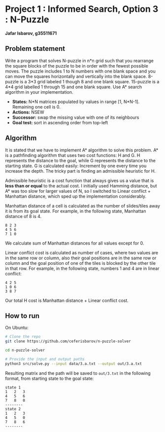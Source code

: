 # Project 1 : Informed Search, Option 3 : N-Puzzle
**Jafar Isbarov, g35511671**
## Problem statement
Write a program that solves N-puzzle in n\*n grid such that you rearrange the square blocks of the puzzle to be in order with the fewest possible moves. The puzzle includes 1 to N numbers with one blank space and you can move the squares horizontally and vertically into the blank space. 8-puzzle is a 3\*3 grid labeled 1 though 8 and one blank square. 15-puzzle is a 4\*4 grid labelled 1 through 15 and one blank square. Use A* search algorithm in your implementation.

* **States:** N\*N matrices populated by values in range [1, N*N-1]. Remaining one cell is 0.
* **Actions:** NSEW
* **Successor:** swap the missing value with one of its neighbours
* **Goal test:** sort in ascending order from top-left

## Algorithm
It is stated that we have to implement A* algorithm to solve this problem. A* is a pathfinding algorithm that uses two cost functions: H and G. H represents the distance to the goal, while G represents the distance to the starting state. G is calculated easily: Increment by one every time you increase the depth. The tricky part is finding an admissible heuristic for H.

Admissible heuristic is a cost function that always gives us a value that is **less than or equal** to the actual cost. I initially used Hamming distance, but A* was too slow for larger values of N, so I switched to Linear conflict + Manhattan distance, which sped up the implementation considerably.

Manhattan distance of a cell is calculated as the number of slides/tiles away it is from its goal state. For example, in the following state, Manhattan distance of 8 is 4.
```
8 2 3
4 5 6
7 1 0
```
We calculate sum of Manhattan distances for all values except for 0.  
  
Linear conflict cost is calculated as number of cases, where two values are in the same row or column, also their goal positions are in the same row or column and the goal position of one of the tiles is blocked by the other tile in that row. For example, in the following state, numbers 1 and 4 are in linear conflict:
```
4 2 5
1 0 6
3 8 7
```
Our total H cost is Manhattan distance + Linear conflict cost.
  
## How to run

On Ubuntu:
```sh
# Clone the repo
git clone https://github.com/ceferisbarov/n-puzzle-solver

cd n-puzzle-solver

# Provide the input and output paths
python3 src/solve.py --input data/3.a.txt --output out/3.a.txt
```
Resulting matrix and the path will be saved to `out/3.txt` in the following format, from starting state to the goal state:
```
state 1
1	2	3
4	5	6
7	8	0
--------
state 2
1	2	3
4	5	0
7	8	6
--------
```
